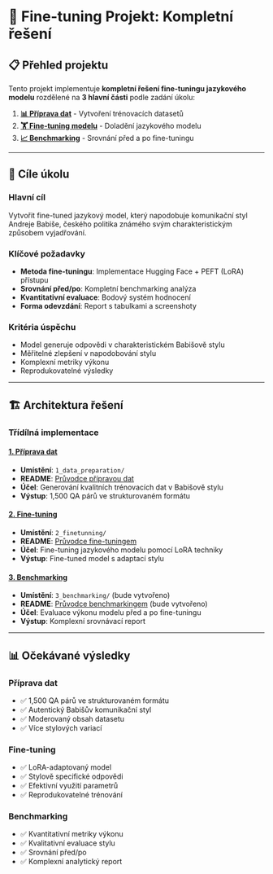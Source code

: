 # 🎯 Fine-tuning Projekt: Kompletní řešení

## 📋 Přehled projektu

Tento projekt implementuje **kompletní řešení fine-tuningu jazykového modelu** rozdělené na **3 hlavní části** podle zadání úkolu:

1. **[📊 Příprava dat](#data-preparation)** - Vytvoření trénovacích datasetů
2. **[🏋️ Fine-tuning modelu](#fine-tuning)** - Doladění jazykového modelu  
3. **[📈 Benchmarking](#benchmarking)** - Srovnání před a po fine-tuningu

---

## 🎯 Cíle úkolu

### Hlavní cíl
Vytvořit fine-tuned jazykový model, který napodobuje komunikační styl Andreje Babiše, českého politika známého svým charakteristickým způsobem vyjadřování.

### Klíčové požadavky
- **Metoda fine-tuningu**: Implementace Hugging Face + PEFT (LoRA) přístupu
- **Srovnání před/po**: Kompletní benchmarking analýza
- **Kvantitativní evaluace**: Bodový systém hodnocení
- **Forma odevzdání**: Report s tabulkami a screenshoty

### Kritéria úspěchu
- Model generuje odpovědi v charakteristickém Babišově stylu
- Měřitelné zlepšení v napodobování stylu
- Komplexní metriky výkonu
- Reprodukovatelné výsledky

---

## 🏗️ Architektura řešení

### Třídílná implementace

#### [1. Příprava dat](#data-preparation)
- **Umístění**: `1_data_preparation/`
- **README**: [Průvodce přípravou dat](1_data_preparation/README.md)
- **Účel**: Generování kvalitních trénovacích dat v Babišově stylu
- **Výstup**: 1,500 QA párů ve strukturovaném formátu

#### [2. Fine-tuning](#fine-tuning)
- **Umístění**: `2_finetunning/`
- **README**: [Průvodce fine-tuningem](2_finetunning/README_FINETUNE.md)
- **Účel**: Fine-tuning jazykového modelu pomocí LoRA techniky
- **Výstup**: Fine-tuned model s adaptací stylu

#### [3. Benchmarking](#benchmarking)
- **Umístění**: `3_benchmarking/` (bude vytvořeno)
- **README**: [Průvodce benchmarkingem](3_benchmarking/README.md) (bude vytvořeno)
- **Účel**: Evaluace výkonu modelu před a po fine-tuningu
- **Výstup**: Komplexní srovnávací report

---

## 📊 Očekávané výsledky

### Příprava dat
- ✅ 1,500 QA párů ve strukturovaném formátu
- ✅ Autentický Babišův komunikační styl
- ✅ Moderovaný obsah datasetu
- ✅ Více stylových variací

### Fine-tuning
- ✅ LoRA-adaptovaný model
- ✅ Stylově specifické odpovědi
- ✅ Efektivní využití parametrů
- ✅ Reprodukovatelné trénování

### Benchmarking
- ✅ Kvantitativní metriky výkonu
- ✅ Kvalitativní evaluace stylu
- ✅ Srovnání před/po
- ✅ Komplexní analytický report

